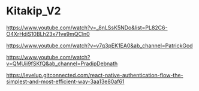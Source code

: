 # Kitakip_V2

https://www.youtube.com/watch?v=_8nLSsK5NDo&list=PL82C6-O4XrHdiS10BLh23x71ve9mQCln0

https://www.youtube.com/watch?v=v7q3pEK1EA0&ab_channel=PatrickGod

https://www.youtube.com/watch?v=QMUii9fSKfQ&ab_channel=PradipDebnath

https://levelup.gitconnected.com/react-native-authentication-flow-the-simplest-and-most-efficient-way-3aa13e80af61
